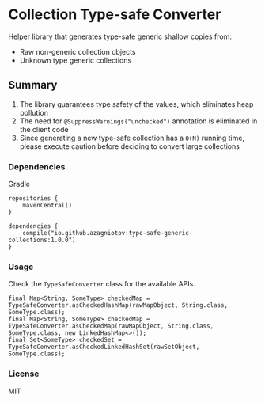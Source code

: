 # Collection Type-safe Converter
Helper library that generates type-safe generic shallow copies from: 
* Raw non-generic collection objects
* Unknown type generic collections

## Summary
 1. The library guarantees type safety of the values, which eliminates heap pollution
 2. The need for `@SuppressWarnings("unchecked")` annotation is eliminated in the client code
 3. Since generating a new type-safe collection has a `O(N)` running time, please execute caution before deciding to convert large collections

### Dependencies

Gradle

```
repositories {
    mavenCentral()
}

dependencies { 
    compile("io.github.azagniotov:type-safe-generic-collections:1.0.0")
}
```

### Usage

Check the `TypeSafeConverter` class for the available APIs.


```
final Map<String, SomeType> checkedMap = TypeSafeConverter.asCheckedHashMap(rawMapObject, String.class, SomeType.class);
final Map<String, SomeType> checkedMap = TypeSafeConverter.asCheckedMap(rawMapObject, String.class, SomeType.class, new LinkedHashMap<>());
final Set<SomeType> checkedSet = TypeSafeConverter.asCheckedLinkedHashSet(rawSetObject, SomeType.class);
```

### License
MIT
